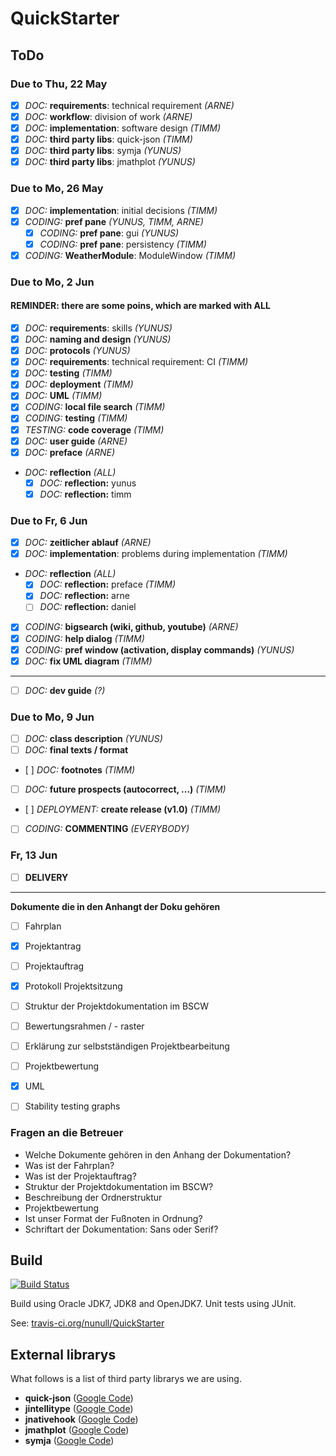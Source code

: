 QuickStarter
============

ToDo
----

### Due to Thu, 22 May

* [x] *DOC:* **requirements**: technical requirement *(ARNE)*
* [x] *DOC:* **workflow**: division of work *(ARNE)*
* [x] *DOC:* **implementation**: software design *(TIMM)*
* [x] *DOC:* **third party libs**: quick-json *(TIMM)*
* [x] *DOC:* **third party libs**: symja *(YUNUS)*
* [x] *DOC:* **third party libs**: jmathplot *(YUNUS)*

### Due to Mo, 26 May

* [x] *DOC:* **implementation**: initial decisions *(TIMM)*
* [x] *CODING:* **pref pane** *(YUNUS, TIMM, ARNE)*
  * [x] *CODING:* **pref pane**: gui *(YUNUS)*
  * [x] *CODING:* **pref pane**: persistency *(TIMM)*
* [x] *CODING:* **WeatherModule**: ModuleWindow *(TIMM)*

### Due to Mo, 2 Jun

#### REMINDER: there are some poins, which are marked with ALL

* [x] *DOC:* **requirements**: skills *(YUNUS)*
* [x] *DOC:* **naming and design** *(YUNUS)*
* [x] *DOC:* **protocols** *(YUNUS)*
* [x] *DOC:* **requirements**: technical requirement: CI *(TIMM)*
* [x] *DOC:* **testing** *(TIMM)*
* [x] *DOC:* **deployment** *(TIMM)*
* [x] *DOC:* **UML** *(TIMM)*
* [x] *CODING:* **local file search** *(TIMM)*
* [x] *CODING:* **testing** *(TIMM)*
* [x] *TESTING:* **code coverage** *(TIMM)*
* [x] *DOC:* **user guide** *(ARNE)*
* [x] *DOC:* **preface** *(ARNE)*
* *DOC:* **reflection** *(ALL)*
  * [x] *DOC:* **reflection:** yunus
  * [x] *DOC:* **reflection:** timm

### Due to Fr, 6 Jun

* [x] *DOC:* **zeitlicher ablauf** *(ARNE)*
* [x] *DOC:* **implementation**: problems during implementation *(TIMM)*
* *DOC:* **reflection** *(ALL)*
  * [x] *DOC:* **reflection:** preface *(TIMM)*
  * [x] *DOC:* **reflection:** arne
  * [ ] *DOC:* **reflection:** daniel
* [x] *CODING:* **bigsearch (wiki, github, youtube)** *(ARNE)*
* [x] *CODING:* **help dialog** *(TIMM)*
* [x] *CODING:* **pref window (activation, display commands)** *(YUNUS)*
* [x] *DOC:* **fix UML diagram** *(TIMM)*

----

* [ ] *DOC:* **dev guide** *(?)*

### Due to Mo, 9 Jun

* [ ] *DOC:* **class description** *(YUNUS)*
* [ ] *DOC:* **final texts / format**
* [ ] *DOC:* **footnotes** *(TIMM)*
* [ ] *DOC:* **future prospects (autocorrect, ...)** *(TIMM)*
* [ ] *DEPLOYMENT:* **create release (v1.0)** *(TIMM)*
* [ ] *CODING:* **COMMENTING** *(EVERYBODY)*

### Fr, 13 Jun

* [ ] **DELIVERY**

-----
**Dokumente die in den Anhangt der Doku gehören**

* [ ] Fahrplan

* [x] Projektantrag

* [ ] Projektauftrag

* [x] Protokoll Projektsitzung

* [ ] Struktur der Projektdokumentation im BSCW

* [ ] Bewertungsrahmen / - raster

* [ ] Erklärung zur selbstständigen Projektbearbeitung

* [ ] Projektbewertung

* [x] UML
 
* [ ] Stability testing graphs

### Fragen an die Betreuer

* Welche Dokumente gehören in den Anhang der Dokumentation?
 * Was ist der Fahrplan?
 * Was ist der Projektauftrag?
 * Struktur der Projektdokumentation im BSCW?
  * Beschreibung der Ordnerstruktur
 * Projektbewertung
* Ist unser Format der Fußnoten in Ordnung?
* Schriftart der Dokumentation: Sans oder Serif?

Build
-----

[![Build Status](https://travis-ci.org/nunull/QuickStarter.svg?branch=master)](https://travis-ci.org/nunull/QuickStarter)

Build using Oracle JDK7, JDK8 and OpenJDK7. Unit tests using JUnit.

See: [travis-ci.org/nunull/QuickStarter](https://travis-ci.org/nunull/QuickStarter)

External librarys
-----------------

What follows is a list of third party librarys we are using.

* **quick-json** ([Google Code](https://code.google.com/p/quick-json/))
* **jintellitype** ([Google Code](https://code.google.com/p/jintellitype/))
* **jnativehook** ([Google Code](https://code.google.com/p/jnativehook/))
* **jmathplot** ([Google Code](https://code.google.com/p/jmathplot/))
* **symja** ([Google Code](https://code.google.com/p/symja/))
